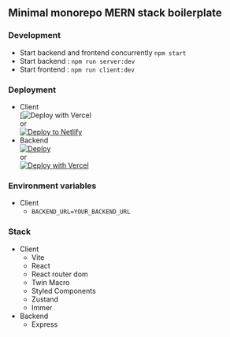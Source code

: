 ## Minimal monorepo MERN stack boilerplate

### Development 
  - Start backend and frontend concurrently ```npm start```
  - Start backend : ```npm run server:dev```
  - Start frontend : ```npm run client:dev```

### Deployment
  - Client\
     [![Deploy with Vercel](https://github.com/dominggo1999/complete-dictionary/tree/master/client&env=VITE_APP_BACKEND_URL)\
     or\
     [![Deploy to Netlify](https://www.netlify.com/img/deploy/button.svg)](https://heroku.com/deploy?template=https://github.com/dominggo1999/complete-dictionary) 
  - Backend\
    [![Deploy](https://www.herokucdn.com/deploy/button.svg)](https://heroku.com/deploy?template=https://github.com/dominggo1999/complete-dictionary)\
    or\
    [![Deploy with Vercel](https://vercel.com/button)](https://vercel.com/new/clone?repository-url=https://github.com/dominggo1999/complete-dictionary/tree/master/client)   

### Environment variables
- Client 
  - ```BACKEND_URL=YOUR_BACKEND_URL```

### Stack
  - Client 
    - Vite
    - React 
    - React router dom
    - Twin Macro
    - Styled Components
    - Zustand
    - Immer
  - Backend
    - Express
